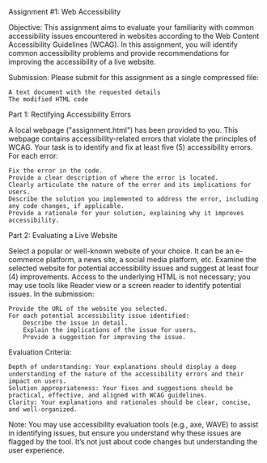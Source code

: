 Assignment #1: Web Accessibility

Objective: This assignment aims to evaluate your familiarity with common accessibility issues encountered in websites according to the Web Content Accessibility Guidelines (WCAG). In this assignment, you will identify common accessibility problems and provide recommendations for improving the accessibility of a live website.

Submission: Please submit for this assignment as a single compressed file:

    A text document with the requested details
    The modified HTML code

Part 1: Rectifying Accessibility Errors

A local webpage ("assignment.html") has been provided to you. This webpage contains accessibility-related errors that violate the principles of WCAG. Your task is to identify and fix at least five (5) accessibility errors. For each error:

    Fix the error in the code.
    Provide a clear description of where the error is located.
    Clearly articulate the nature of the error and its implications for users.
    Describe the solution you implemented to address the error, including any code changes, if applicable.
    Provide a rationale for your solution, explaining why it improves accessibility.

Part 2: Evaluating a Live Website

Select a popular or well-known website of your choice. It can be an e-commerce platform, a news site, a social media platform, etc. Examine the selected website for potential accessibility issues and suggest at least four (4) improvements. Access to the underlying HTML is not necessary; you may use tools like Reader view or a screen reader to identify potential issues. In the submission:

    Provide the URL of the website you selected.
    For each potential accessibility issue identified:
        Describe the issue in detail.
        Explain the implications of the issue for users.
        Provide a suggestion for improving the issue.

Evaluation Criteria:

    Depth of understanding: Your explanations should display a deep understanding of the nature of the accessibility errors and their impact on users.
    Solution appropriateness: Your fixes and suggestions should be practical, effective, and aligned with WCAG guidelines.
    Clarity: Your explanations and rationales should be clear, concise, and well-organized.

Note: You may use accessibility evaluation tools (e.g., axe, WAVE) to assist in identifying issues, but ensure you understand why these issues are flagged by the tool. It’s not just about code changes but understanding the user experience.
